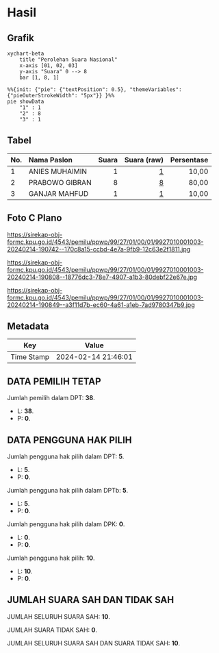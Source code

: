 # Hasil

## Grafik

```mermaid
xychart-beta
    title "Perolehan Suara Nasional"
    x-axis [01, 02, 03]
    y-axis "Suara" 0 --> 8
    bar [1, 8, 1]
```

```mermaid
%%{init: {"pie": {"textPosition": 0.5}, "themeVariables": {"pieOuterStrokeWidth": "5px"}} }%%
pie showData
    "1" : 1
    "2" : 8
    "3" : 1
```

## Tabel

| No. | Nama Paslon    | Suara | Suara (raw) | Persentase |
|:--- |:-------------- | -----:| -----------:| ----------:|
| 1   | ANIES MUHAIMIN | 1     | [1][p-1]    | 10,00      |
| 2   | PRABOWO GIBRAN | 8     | [8][p-2]    | 80,00      |
| 3   | GANJAR MAHFUD  | 1     | [1][p-3]    | 10,00      |


[p-1]: https://github.com/gigit-pemilu/pemilu-2024/blob/main/pilpres/hitung-suara/sub/99-luar-negeri/sub/27-cape-town-afrika-selatan/sub/01-cape-town-afrika-selatan/sub/0001-cape-town-afrika-selatan/sub/003-ksk-001/sub/paslon-1.txt
[p-2]: https://github.com/gigit-pemilu/pemilu-2024/blob/main/pilpres/hitung-suara/sub/99-luar-negeri/sub/27-cape-town-afrika-selatan/sub/01-cape-town-afrika-selatan/sub/0001-cape-town-afrika-selatan/sub/003-ksk-001/sub/paslon-2.txt
[p-3]: https://github.com/gigit-pemilu/pemilu-2024/blob/main/pilpres/hitung-suara/sub/99-luar-negeri/sub/27-cape-town-afrika-selatan/sub/01-cape-town-afrika-selatan/sub/0001-cape-town-afrika-selatan/sub/003-ksk-001/sub/paslon-3.txt

## Foto C Plano

https://sirekap-obj-formc.kpu.go.id/4543/pemilu/ppwp/99/27/01/00/01/9927010001003-20240214-190742--170c8a15-ccbd-4e7a-9fb9-12c63e2f1811.jpg

https://sirekap-obj-formc.kpu.go.id/4543/pemilu/ppwp/99/27/01/00/01/9927010001003-20240214-190808--18776dc3-78e7-4907-a1b3-80debf22e67e.jpg

https://sirekap-obj-formc.kpu.go.id/4543/pemilu/ppwp/99/27/01/00/01/9927010001003-20240214-190849--a3f11d7b-ec60-4a61-a1eb-7ad9780347b9.jpg


## Metadata

| Key        | Value               |
| ---------- | ------------------- |
| Time Stamp | 2024-02-14 21:46:01 |


## DATA PEMILIH TETAP

Jumlah pemilih dalam DPT: **38**.
 * L: **38**.
 * P: **0**.

## DATA PENGGUNA HAK PILIH

Jumlah pengguna hak pilih dalam DPT: **5**.
 * L: **5**.
 * P: **0**.

Jumlah pengguna hak pilih dalam DPTb: **5**.
 * L: **5**.
 * P: **0**.

Jumlah pengguna hak pilih dalam DPK: **0**.
 * L: **0**.
 * P: **0**.

Jumlah pengguna hak pilih: **10**.
 * L: **10**.
 * P: **0**.

## JUMLAH SUARA SAH DAN TIDAK SAH

JUMLAH SELURUH SUARA SAH: **10**.

JUMLAH SUARA TIDAK SAH: **0**.

JUMLAH SELURUH SUARA SAH DAN SUARA TIDAK SAH: **10**.


